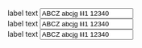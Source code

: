 <div class="au-body example-form-item">
  <label for="text-input-sm">label text</label>
  <input class="au-text-input au-text-input--width-sm" name="text-input-sm" id="text-input-sm" type="text" value="ABCZ abcjg liI1 12340">
</div>

<div class="au-body example-form-item">
  <label for="text-input-md">label text</label>
  <input class="au-text-input au-text-input--width-md" name="text-input-md" id="text-input-md" type="text" value="ABCZ abcjg liI1 12340">
</div>

<div class="au-body example-form-item">
  <label for="text-input-lg">label text</label>
  <input class="au-text-input au-text-input--width-lg" name="text-input-lg" id="text-input-lg" type="text" value="ABCZ abcjg liI1 12340">
</div>
